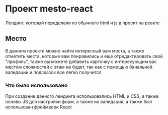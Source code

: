# Проект mesto-react

Лендинг, который переделали из обычного html и js в проект на реакте

## Место

В данном проекте можно найти интересный вам места, а также отметить места, которые вам понравились и еще отредактировать свой "профиль", также вы можете добавить карточку с интересующим вас местом сложностей с этим не будет, так как с помощью банальной валидации и подсказок все легко получится

### Что было использовано

При создание данного лендинга использовались HTML и CSS, а также основы JS для настройки форм, а также их валидация, а также был использован фреймворк React

